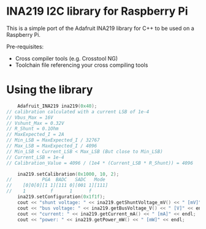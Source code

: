 INA219 I2C library for Raspberry Pi
===================================

This is a simple port of the Adafruit INA219 library for C++ to be used on a Raspberry Pi.

Pre-requisites:
- Cross compiler tools (e.g. Crosstool NG)
- Toolchain file referencing your cross compiling tools

# Using the library

```c++
    Adafruit_INA219 ina219(0x40);
// calibration calculated with a current LSB of 1e-4
// Vbus_Max = 16V
// Vshunt_Max = 0.32V
// R_Shunt = 0.1Ohm
// MaxExpected_I = 2A
// Min_LSB = MaxExpected_I / 32767
// Max_LSB = MaxExpected_I / 4096
// Min_LSB < Current_LSB < Max_LSB (But close to Min_LSB)
// Current_LSB = 1e-4
// Calibration_Value = 4096 / (1e4 * (Current_LSB * R_Shunt)) = 4096

    ina219.setCalibration(0x1000, 10, 2);
//           PGA  BADC   SADC   Mode
//    [0]0[0][1 1][111 0][001 1][111]
//    1		    f      1      f
    ina219.setConfiguration(0x1f1f);
    cout << "shunt voltage: " << ina219.getShuntVoltage_mV() << " [mV]" << endl;
    cout << "bus voltage: " << ina219.getBusVoltage_V() << " [V]" << endl;
    cout << "current: " << ina219.getCurrent_mA() << " [mA]" << endl;
    cout << "power: " << ina219.getPower_mW() << " [mW]" << endl;
```